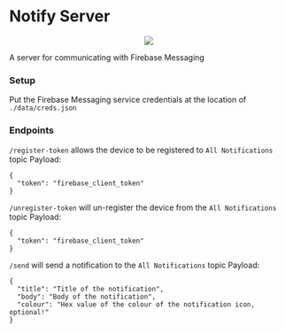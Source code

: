 # Notify Server

<p align="center"><img src="https://render.bitstrips.com/v2/cpanel/8b93f01a-e0af-44ce-a2ac-fc931eeea362-16bfa5f4-9041-444b-9dc4-ab67e55887df-v1.png?transparent=1&palette=1" /></p>

A server for communicating with Firebase Messaging

### Setup
Put the Firebase Messaging service credentials at the location of `./data/creds.json`

### Endpoints
`/register-token` allows the device to be registered to `All Notifications` topic
Payload:
```
{
  "token": "firebase_client_token"
}
```

`/unregister-token` will un-register the device from the `All Notifications` topic
Payload:
```
{
  "token": "firebase_client_token"
}
```

`/send` will send a notification to the `All Notifications` topic
Payload:
```
{
  "title": "Title of the notification",
  "body": "Body of the notification",
  "colour": "Hex value of the colour of the notification icon, optional!"
}
```